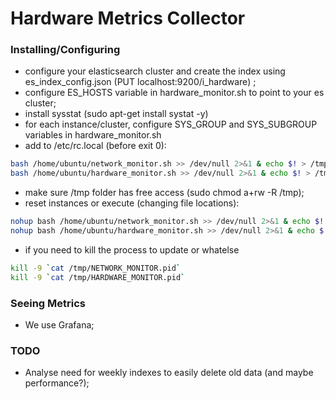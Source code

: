 # Hardware Metrics Collector

### Installing/Configuring

* configure your elasticsearch cluster and create the index using es_index_config.json (PUT localhost:9200/i_hardware) ;
* configure ES_HOSTS variable in hardware_monitor.sh to point to your es cluster;
* install sysstat (sudo apt-get install systat -y)
* for each instance/cluster, configure SYS_GROUP and SYS_SUBGROUP variables in hardware_monitor.sh
* add to /etc/rc.local (before exit 0):
```bash
bash /home/ubuntu/network_monitor.sh >> /dev/null 2>&1 & echo $! > /tmp/NETWORK_MONITOR.pid
bash /home/ubuntu/hardware_monitor.sh >> /dev/null 2>&1 & echo $! > /tmp/HARDWARE_MONITOR.pid
```
* make sure /tmp folder has free access (sudo chmod a+rw -R /tmp);
* reset instances or execute (changing file locations):
```bash
nohup bash /home/ubuntu/network_monitor.sh >> /dev/null 2>&1 & echo $! > /tmp/NETWORK_MONITOR.pid
nohup bash /home/ubuntu/hardware_monitor.sh >> /dev/null 2>&1 & echo $! > /tmp/HARDWARE_MONITOR.pid
```
* if you need to kill the process to update or whatelse
```bash
kill -9 `cat /tmp/NETWORK_MONITOR.pid`
kill -9 `cat /tmp/HARDWARE_MONITOR.pid`
```

### Seeing Metrics

* We use Grafana;

### TODO
* Analyse need for weekly indexes to easily delete old data (and maybe performance?);

